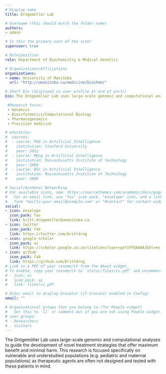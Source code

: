 ```yaml
---
# Display name
title: Drögemöller Lab

# Username (this should match the folder name)
authors:
- admin

# Is this the primary user of the site?
superuser: true

# Role/position
role: Department of Biochemistry & Medical Genetics

# Organizations/Affiliations
organizations:
- name: University of Manitoba
  url: "http://umanitoba.ca/medicine/biochem/"

# Short bio (displayed in user profile at end of posts)
bio: The Drögemöller Lab uses large-scale genomic and computational analyses to guide the development of novel treatment strategies that offer maximum benefit and minimal harm. This research is focused specifically on vulnerable and understudied populations (e.g. pediatric and maternal populations) as therapeutic agents are often not designed and tested with these patients in mind. 

 #Research focus:
 - Genomics
 - Bioinformatics/Computational Biology
 - Pharmacogenomics
 - Precision medicine

# education:
#  courses:
#  - course: PhD in Artificial Intelligence
#    institution: Stanford University
#    year: 2012
#  - course: MEng in Artificial Intelligence
#    institution: Massachusetts Institute of Technology
#    year: 2009
#  - course: BSc in Artificial Intelligence
#    institution: Massachusetts Institute of Technology
#    year: 2008

# Social/Academic Networking
# For available icons, see: https://sourcethemes.com/academic/docs/page-builder/#icons
#   For an email link, use "fas" icon pack, "envelope" icon, and a link in the
#   form "mailto:your-email@example.com" or "#contact" for contact widget.
social:
- icon: envelope
  icon_pack: fas
  link: britt.drogemoller@umanitoba.ca
- icon: twitter
  icon_pack: fab
  link: https://twitter.com/brittdrog
- icon: google-scholar
  icon_pack: ai
  link: https://scholar.google.co.za/citations?user=goYiFFQAAAAJ&hl=en
- icon: github
  icon_pack: fab
  link: https://github.com/Brittdrog
# Link to a PDF of your resume/CV from the About widget.
# To enable, copy your resume/CV to `static/files/cv.pdf` and uncomment the lines below.
# - icon: cv
#   icon_pack: ai
#   link: files/cv.pdf

# Enter email to display Gravatar (if Gravatar enabled in Config)
email: ""

# Organizational groups that you belong to (for People widget)
#   Set this to `[]` or comment out if you are not using People widget.
# user_groups:
# - Researchers
# - Visitors
---
```


The Drögemöller Lab uses large-scale genomic and computational analyses to guide the development of novel treatment strategies that offer maximum benefit and minimal harm. This research is focused specifically on vulnerable and understudied populations (e.g. pediatric and maternal populations) as therapeutic agents are often not designed and tested with these patients in mind. 
